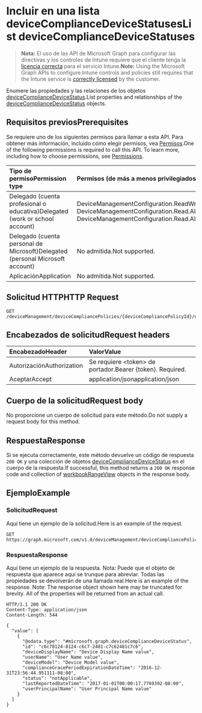 # <a name="list-devicecompliancedevicestatuses"></a><span data-ttu-id="4fce6-101">Incluir en una lista deviceComplianceDeviceStatuses</span><span class="sxs-lookup"><span data-stu-id="4fce6-101">List deviceComplianceDeviceStatuses</span></span>

> <span data-ttu-id="4fce6-102">**Nota:** El uso de las API de Microsoft Graph para configurar las directivas y los controles de Intune requiere que el cliente tenga la [licencia correcta](https://go.microsoft.com/fwlink/?linkid=839381) para el servicio Intune.</span><span class="sxs-lookup"><span data-stu-id="4fce6-102">**Note:** Using the Microsoft Graph APIs to configure Intune controls and policies still requires that the Intune service is [correctly licensed](https://go.microsoft.com/fwlink/?linkid=839381) by the customer.</span></span>

<span data-ttu-id="4fce6-103">Enumere las propiedades y las relaciones de los objetos [deviceComplianceDeviceStatus](../resources/intune_deviceconfig_devicecompliancedevicestatus.md).</span><span class="sxs-lookup"><span data-stu-id="4fce6-103">List properties and relationships of the [deviceComplianceDeviceStatus](../resources/intune_deviceconfig_devicecompliancedevicestatus.md) objects.</span></span>
## <a name="prerequisites"></a><span data-ttu-id="4fce6-104">Requisitos previos</span><span class="sxs-lookup"><span data-stu-id="4fce6-104">Prerequisites</span></span>
<span data-ttu-id="4fce6-p101">Se requiere uno de los siguientes permisos para llamar a esta API. Para obtener más información, incluido cómo elegir permisos, vea [Permisos](../../../concepts/permissions_reference.md).</span><span class="sxs-lookup"><span data-stu-id="4fce6-p101">One of the following permissions is required to call this API. To learn more, including how to choose permissions, see [Permissions](../../../concepts/permissions_reference.md).</span></span>

|<span data-ttu-id="4fce6-107">Tipo de permiso</span><span class="sxs-lookup"><span data-stu-id="4fce6-107">Permission type</span></span>|<span data-ttu-id="4fce6-108">Permisos (de más a menos privilegiados)</span><span class="sxs-lookup"><span data-stu-id="4fce6-108">Permissions (from least to most privileged)</span></span>|
|:---|:---|
|<span data-ttu-id="4fce6-109">Delegado (cuenta profesional o educativa)</span><span class="sxs-lookup"><span data-stu-id="4fce6-109">Delegated (work or school account)</span></span>|<span data-ttu-id="4fce6-110">DeviceManagementConfiguration.ReadWrite.All, DeviceManagementConfiguration.Read.All</span><span class="sxs-lookup"><span data-stu-id="4fce6-110">DeviceManagementConfiguration.ReadWrite.All, DeviceManagementConfiguration.Read.All</span></span>|
|<span data-ttu-id="4fce6-111">Delegado (cuenta personal de Microsoft)</span><span class="sxs-lookup"><span data-stu-id="4fce6-111">Delegated (personal Microsoft account)</span></span>|<span data-ttu-id="4fce6-112">No admitida.</span><span class="sxs-lookup"><span data-stu-id="4fce6-112">Not supported.</span></span>|
|<span data-ttu-id="4fce6-113">Aplicación</span><span class="sxs-lookup"><span data-stu-id="4fce6-113">Application</span></span>|<span data-ttu-id="4fce6-114">No admitida.</span><span class="sxs-lookup"><span data-stu-id="4fce6-114">Not supported.</span></span>|

## <a name="http-request"></a><span data-ttu-id="4fce6-115">Solicitud HTTP</span><span class="sxs-lookup"><span data-stu-id="4fce6-115">HTTP Request</span></span>
<!-- {
  "blockType": "ignored"
}
-->
``` http
GET /deviceManagement/deviceCompliancePolicies/{deviceCompliancePolicyId}/deviceStatuses
```

## <a name="request-headers"></a><span data-ttu-id="4fce6-116">Encabezados de solicitud</span><span class="sxs-lookup"><span data-stu-id="4fce6-116">Request headers</span></span>
|<span data-ttu-id="4fce6-117">Encabezado</span><span class="sxs-lookup"><span data-stu-id="4fce6-117">Header</span></span>|<span data-ttu-id="4fce6-118">Valor</span><span class="sxs-lookup"><span data-stu-id="4fce6-118">Value</span></span>|
|:---|:---|
|<span data-ttu-id="4fce6-119">Autorización</span><span class="sxs-lookup"><span data-stu-id="4fce6-119">Authorization</span></span>|<span data-ttu-id="4fce6-120">Se requiere &lt;token&gt; de portador.</span><span class="sxs-lookup"><span data-stu-id="4fce6-120">Bearer {token}. Required.</span></span>|
|<span data-ttu-id="4fce6-121">Aceptar</span><span class="sxs-lookup"><span data-stu-id="4fce6-121">Accept</span></span>|<span data-ttu-id="4fce6-122">application/json</span><span class="sxs-lookup"><span data-stu-id="4fce6-122">application/json</span></span>|

## <a name="request-body"></a><span data-ttu-id="4fce6-123">Cuerpo de la solicitud</span><span class="sxs-lookup"><span data-stu-id="4fce6-123">Request body</span></span>
<span data-ttu-id="4fce6-124">No proporcione un cuerpo de solicitud para este método.</span><span class="sxs-lookup"><span data-stu-id="4fce6-124">Do not supply a request body for this method.</span></span>

## <a name="response"></a><span data-ttu-id="4fce6-125">Respuesta</span><span class="sxs-lookup"><span data-stu-id="4fce6-125">Response</span></span>
<span data-ttu-id="4fce6-126">Si se ejecuta correctamente, este método devuelve un código de respuesta `200 OK` y una colección de objetos [deviceComplianceDeviceStatus](../resources/intune_deviceconfig_devicecompliancedevicestatus.md) en el cuerpo de la respuesta.</span><span class="sxs-lookup"><span data-stu-id="4fce6-126">If successful, this method returns a `200 OK` response code and collection of [workbookRangeView](../resources/intune_deviceconfig_devicecompliancedevicestatus.md) objects in the response body.</span></span>

## <a name="example"></a><span data-ttu-id="4fce6-127">Ejemplo</span><span class="sxs-lookup"><span data-stu-id="4fce6-127">Example</span></span>
### <a name="request"></a><span data-ttu-id="4fce6-128">Solicitud</span><span class="sxs-lookup"><span data-stu-id="4fce6-128">Request</span></span>
<span data-ttu-id="4fce6-129">Aquí tiene un ejemplo de la solicitud.</span><span class="sxs-lookup"><span data-stu-id="4fce6-129">Here is an example of the request.</span></span>
``` http
GET https://graph.microsoft.com/v1.0/deviceManagement/deviceCompliancePolicies/{deviceCompliancePolicyId}/deviceStatuses
```

### <a name="response"></a><span data-ttu-id="4fce6-130">Respuesta</span><span class="sxs-lookup"><span data-stu-id="4fce6-130">Response</span></span>
<span data-ttu-id="4fce6-p102">Aquí tiene un ejemplo de la respuesta. Nota: Puede que el objeto de respuesta que aparece aquí se trunque para abreviar. Todas las propiedades se devolverán de una llamada real.</span><span class="sxs-lookup"><span data-stu-id="4fce6-p102">Here is an example of the response. Note: The response object shown here may be truncated for brevity. All of the properties will be returned from an actual call.</span></span>
``` http
HTTP/1.1 200 OK
Content-Type: application/json
Content-Length: 544

{
  "value": [
    {
      "@odata.type": "#microsoft.graph.deviceComplianceDeviceStatus",
      "id": "c6c78124-8124-c6c7-2481-c7c62481c7c6",
      "deviceDisplayName": "Device Display Name value",
      "userName": "User Name value",
      "deviceModel": "Device Model value",
      "complianceGracePeriodExpirationDateTime": "2016-12-31T23:56:44.951111-08:00",
      "status": "notApplicable",
      "lastReportedDateTime": "2017-01-01T00:00:17.7769392-08:00",
      "userPrincipalName": "User Principal Name value"
    }
  ]
}
```



